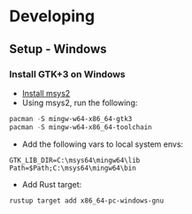 # Developing

## Setup - Windows

### Install GTK+3 on Windows

- [Install msys2](https://www.msys2.org/)
- Using msys2, run the following:
```powershell
pacman -S mingw-w64-x86_64-gtk3
pacman -S mingw-w64-x86_64-toolchain
```
- Add the following vars to local system envs:
```env
GTK_LIB_DIR=C:\msys64\mingw64\lib
Path=$Path;C:\msys64\mingw64\bin
```
- Add Rust target: 

```bash
rustup target add x86_64-pc-windows-gnu
```
